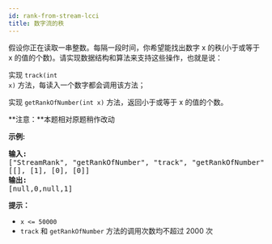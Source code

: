 ```yaml
---
id: rank-from-stream-lcci
title: 数字流的秩
---
```

假设你正在读取一串整数。每隔一段时间，你希望能找出数字 x 的秩(小于或等于 x 的值的个数)。请实现数据结构和算法来支持这些操作，也就是说：

实现 <code>track(int x)</code> 方法，每读入一个数字都会调用该方法；

实现 <code>getRankOfNumber(int x)</code> 方法，返回小于或等于 x 的值的个数。

**注意：**本题相对原题稍作改动

**示例:**


<pre><strong>输入:</strong><br/>[&#34;StreamRank&#34;, &#34;getRankOfNumber&#34;, &#34;track&#34;, &#34;getRankOfNumber&#34;]<br/>[[], [1], [0], [0]]<br/><strong>输出:<br/></strong>[null,0,null,1]<br/></pre>

**提示：**


- <code>x &lt;= 50000</code>
- <code>track</code> 和 <code>getRankOfNumber</code> 方法的调用次数均不超过 2000 次
